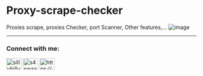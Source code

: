 # Proxy-scrape-checker
Proxies scrape, proxies Checker, port Scanner, Other features,...
![image](https://github.com/kevinsocute/Proxy-scrape-checker/assets/158551063/06ec359f-36eb-47cd-b222-b482748d4cea)

-------------------------------------------------------------------
<h3 align="left">Connect with me:</h3>
<p align="left">
<a href="https://twitter.com/sillybillyboi1" target="blank"><img align="center" src="https://raw.githubusercontent.com/rahuldkjain/github-profile-readme-generator/master/src/images/icons/Social/twitter.svg" alt="sillybillyboi1" height="30" width="40" /></a>
<a href="https://fb.com/s4swaa" target="blank"><img align="center" src="https://raw.githubusercontent.com/rahuldkjain/github-profile-readme-generator/master/src/images/icons/Social/facebook.svg" alt="s4swaa" height="30" width="40" /></a>
<a href="https://discord.gg/https://discord.gg/KXQ2Z6W9Nz" target="blank"><img align="center" src="https://raw.githubusercontent.com/rahuldkjain/github-profile-readme-generator/master/src/images/icons/Social/discord.svg" alt="https://discord.gg/KXQ2Z6W9Nz" height="30" width="40" /></a>
</p>
